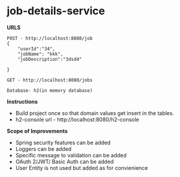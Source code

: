 # job-details-service

**URLS**

```
POST - http://localhost:8080/job
{
	"userId":"34",
	"jobName": "kkk",
	"jobDescription":"3dsd4"

}

GET - http://localhost:8080/jobs

Database- h2(in memory database)

```

**Instructions**

* Build project once so that domain values get insert in the tables.
* h2-console url - http://localhost:8080/h2-console

**Scope of Improvements**

* Spring security features can be added
* Loggers can be added
* Specific message to validation can be added
* OAuth 2/JWT/ Basic Auth can be added
* User Entity is not used but added as for convienience


